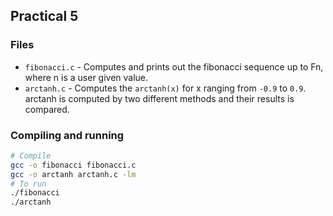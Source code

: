 ## Practical 5
### Files
- `fibonacci.c` - Computes and prints out the fibonacci sequence up to Fn, where n is a user given value. 
- `arctanh.c` - Computes the `arctanh(x)` for x ranging from `-0.9` to `0.9`. arctanh is computed by two different methods and their results is compared.
### Compiling and running 
```bash
# Compile
gcc -o fibonacci fibonacci.c
gcc -o arctanh arctanh.c -lm
# To run
./fibonacci
./arctanh
```
